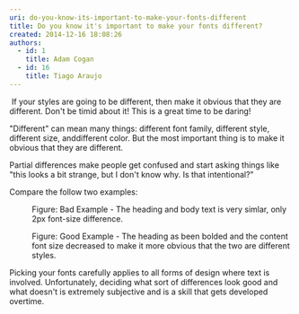 ```yaml
---
uri: do-you-know-its-important-to-make-your-fonts-different
title: Do you know it's important to make your fonts different?
created: 2014-12-16 18:08:26
authors:
  - id: 1
    title: Adam Cogan
  - id: 16
    title: Tiago Araujo
---
```





<span class='intro'> <p>​
                    If your styles are going to be different, then make it obvious that they are different. Don't be timid about it! This is a great time to be daring!</p><p>&quot;Different&quot; can mean many things&#58; different font family, different style, different size, and​ different color. But the most important thing is to make it obvious that they are different.</p><p>Partial differences make&#160;people get confused and start asking things like &quot;this looks a bit strange, but I don't know why. Is that intentional?&quot;</p> </span>

<p>Compare the follow two examples&#58;</p><dl class="badImage"><dt>
                        <img src="/PublishingImages/choosingFontsbad.png" alt="" /></dt><dd>
                        Figure&#58; Bad Example - The heading and body text is very simlar, only 2px font-size difference.</dd></dl><dl class="goodImage"><dt>
                        <img src="/PublishingImages/choosingFontsgood.png" alt="" /></dt><dd>
                        Figure&#58; Good Example - The heading as been bolded and the content font size decreased to make it more obvious that the two are different styles.</dd></dl><p>Picking your fonts carefully applies to all forms of design where text is involved. Unfortunately, deciding what sort of differences look good and what doesn't is extremely subjective and is a skill that gets developed overtime.</p>


